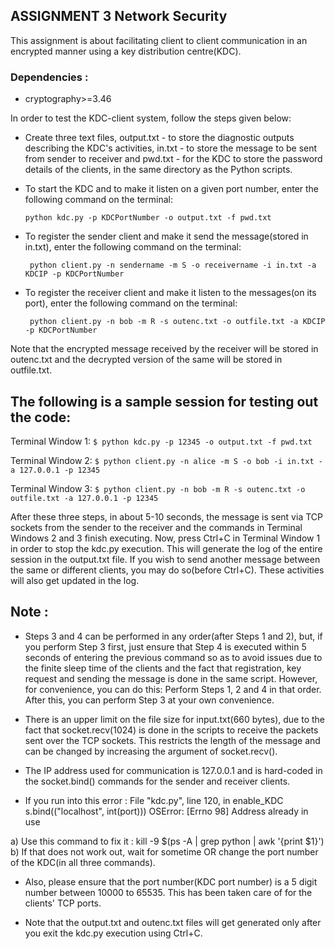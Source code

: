 ## ASSIGNMENT 3 Network Security

This assignment is about facilitating client to client communication in an encrypted manner using a key distribution centre(KDC).

### Dependencies :
- cryptography>=3.46

In order to test the KDC-client system, follow the steps given below:

- Create three text files, output.txt - to store the diagnostic outputs describing the KDC's activities, in.txt - to store the message to be sent from sender to receiver and pwd.txt - for the KDC to store the password details of the clients, in the same directory as the Python scripts.

- To start the KDC and to make it listen on a given port number, enter the following command on the terminal:
   ```
   python kdc.py -p KDCPortNumber -o output.txt -f pwd.txt
   ```
- To register the sender client and make it send the message(stored in in.txt), enter the following command on the terminal:
  ```
   python client.py -n sendername -m S -o receivername -i in.txt -a KDCIP -p KDCPortNumber
  ```
- To register the receiver client and make it listen to the messages(on its port), enter the following command on the terminal:
  ```
   python client.py -n bob -m R -s outenc.txt -o outfile.txt -a KDCIP -p KDCPortNumber
  ```
Note that the encrypted message received by the receiver will be stored in outenc.txt and the decrypted version of the same will be stored in outfile.txt.


## The following is a sample session for testing out the code:

Terminal Window 1: ```$ python kdc.py -p 12345 -o output.txt -f pwd.txt```

Terminal Window 2: ```$ python client.py -n alice -m S -o bob -i in.txt -a 127.0.0.1 -p 12345```

Terminal Window 3: ```$ python client.py -n bob -m R -s outenc.txt -o outfile.txt -a 127.0.0.1 -p 12345```

After these three steps, in about 5-10 seconds, the message is sent via TCP sockets from the sender to the receiver and the commands in Terminal Windows 2 and 3 finish executing. Now, press Ctrl+C in Terminal Window 1 in order to stop the kdc.py execution. This will generate the log of the entire session in the output.txt file. If you wish to send another message between the same or different clients, you may do so(before Ctrl+C). These activities will also get updated in the log.


## Note : 

- Steps 3 and 4 can be performed in any order(after Steps 1 and 2), but, if you perform Step 3 first, just ensure that Step 4 is executed within 5 seconds of entering the previous command so as to avoid issues due to the finite sleep time of the clients and the fact that registration, key request and sending the message is done in the same script. However, for convenience, you can do this: Perform Steps 1, 2 and 4 in that order. After this, you can perform Step 3 at your own convenience. 

- There is an upper limit on the file size for input.txt(660 bytes), due to the fact that socket.recv(1024) is done in the scripts to receive the packets sent over the TCP sockets. This restricts the length of the message and can be changed by increasing the argument of socket.recv().

- The IP address used for communication is 127.0.0.1 and is hard-coded in the socket.bind() commands for the sender and receiver clients.

- If you run into this error : 
File "kdc.py", line 120, in enable_KDC
    s.bind(("localhost", int(port))) 
OSError: [Errno 98] Address already in use

a) Use this command to fix it : kill -9 $(ps -A | grep python | awk '{print $1}')
b) If that does not work out, wait for sometime OR change the port number of the KDC(in all three commands).

- Also, please ensure that the port number(KDC port number) is a 5 digit number between 10000 to 65535. This has been taken care of for the clients' TCP ports.

- Note that the output.txt and outenc.txt files will get generated only after you exit the kdc.py execution using Ctrl+C.
